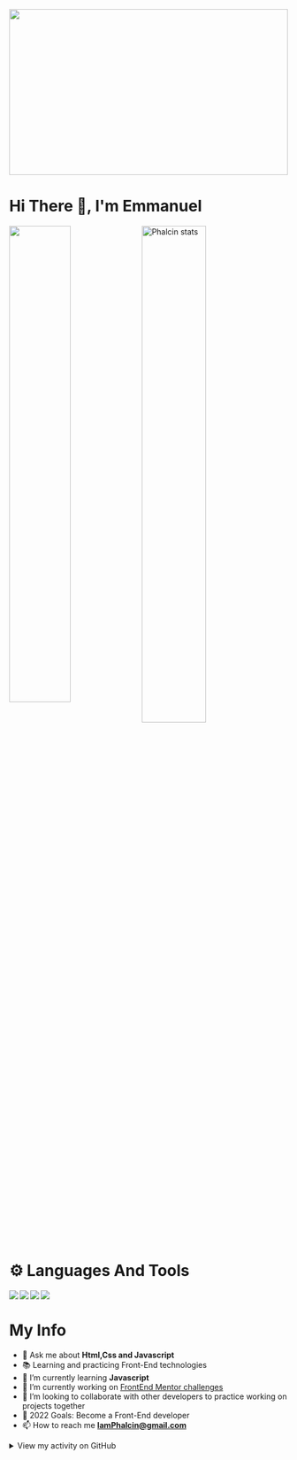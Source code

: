 

<img width="100%" height="300px" src="https://images.unsplash.com/photo-1516116216624-53e697fedbea?ixlib=rb-4.0.3&ixid=MnwxMjA3fDB8MHxzZWFyY2h8NXx8cHJvZ3JhbW1pbmd8ZW58MHx8MHx8&w=1000&q=80"/>

# Hi There 👋, I'm Emmanuel

<img align="left" width="47%" src="https://github-readme-stats.vercel.app/api?username=Phalcin&show_icons=true&theme=radical" />

<img align="left" alt="Phalcin stats" width="48%"  src="https://github-readme-stats.vercel.app/api/top-langs/?username=phalcin&layout=compact&theme=tokyonight" /><br />


# ⚙ Languages And Tools

<p><img align="left"  src="https://img.shields.io/badge/html5-%23E34F26.svg?style=for-the-badge&logo=html5&logoColor=white" /></p>

<p><img align="left"  src="https://img.shields.io/badge/css3-%231572B6.svg?style=for-the-badge&logo=css3&logoColor=white" /></p>

<p><img  align="left" src="https://img.shields.io/badge/SASS-hotpink.svg?style=for-the-badge&logo=SASS&logoColor=white" /></p>

<p><img  src="https://img.shields.io/badge/javascript-%23323330.svg?style=for-the-badge&logo=javascript&logoColor=%23F7DF1E" /></p>


# My Info

  - 💬 Ask me about **Html,Css and Javascript**
  - 📚 Learning and practicing Front-End technologies
  - 🌱 I’m currently learning **Javascript**
  - 🔭 I’m currently working on [FrontEnd Mentor challenges](https://www.frontendmentor.io/profile/Phalcin)
  - 👯 I’m looking to collaborate with other developers to practice working on projects together 
  - 🎯 2022 Goals: Become a Front-End developer
  - 📫 How to reach me **IamPhalcin@gmail.com**
  
   <details>
<summary>View my activity on GitHub</summary>

![Github stats](https://github-readme-stats.vercel.app/api?username=phalcin&show_icons=true&locale=en)

![github streak](https://github-readme-streak-stats.herokuapp.com/?user=phalcin&)

</details>

